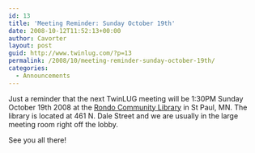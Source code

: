 ```yaml
---
id: 13
title: 'Meeting Reminder: Sunday October 19th'
date: 2008-10-12T11:52:13+00:00
author: Cavorter
layout: post
guid: http://www.twinlug.com/?p=13
permalink: /2008/10/meeting-reminder-sunday-october-19th/
categories:
  - Announcements
---
```

<div>
  <p>
    Just a reminder that the next TwinLUG meeting will be 1:30PM Sunday October 19th 2008 at the <a href="http://www.stpaul.lib.mn.us/locations/rondo.html">Rondo Community Library</a> in St Paul, MN. The library is located at 461 N. Dale Street and we are usually in the large meeting room right off the lobby.
  </p>
  
  <p>
    See you all there!
  </p>
</div>